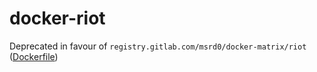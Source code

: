 # docker-riot

Deprecated in favour of `registry.gitlab.com/msrd0/docker-matrix/riot` ([Dockerfile](https://gitlab.com/msrd0/docker-matrix/blob/master/riot/Dockerfile))
